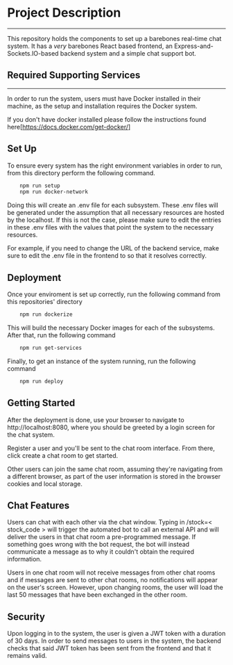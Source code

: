 # Project Description
---

This repository holds the components to set up a barebones real-time chat system. It has a _very_ barebones React based frontend, an Express-and-Sockets.IO-based backend system and a simple chat support bot.

## Required Supporting Services
---

In order to run the system, users must have Docker installed in their machine, as the setup and installation requires the Docker system. 

If you don't have docker installed please follow the instructions found here[https://docs.docker.com/get-docker/]


## Set Up

To ensure every system has the right environment variables in order to run, from this directory perform the following command.

```bash
    npm run setup
    npm run docker-network
```

Doing this will create an .env file for each subsystem. These .env files will be generated under the assumption that all necessary resources are hosted by the localhost. If this is not the case, please make sure to edit the entries in these .env files with the values that point  the system to the necessary resources.

For example, if you need to change the URL of the backend service, make sure to edit the .env file in the frontend to so that it resolves correctly.

## Deployment

Once your enviroment is set up correctly, run the following command from this repositories' directory

```bash
    npm run dockerize
```

This will build the necessary Docker images for each of the subsystems. After that, run the following command

```bash
    npm run get-services
```

Finally, to get an instance of the system running, run the following command

```bash
    npm run deploy
```

## Getting Started

After the deployment is done, use your browser to navigate to http://localhost:8080, where you should be greeted by a login screen for the chat system.

Register a user and you'll be sent to the chat room interface. From there, click create a chat room to get started.

Other users can join the same chat room, assuming they're navigating from a different browser, as part of the user information is stored in the browser cookies and local storage.

## Chat Features

Users can chat with each other via the chat window. Typing in /stock=< stock_code >  will trigger the automated bot to call an external API and will deliver the users in that chat room a pre-programmed message. If something goes wrong with the bot request, the bot will instead communicate a message as to why it couldn't obtain the required information.

Users in one chat room will not receive messages from other chat rooms and if messages are sent to other chat rooms, no notifications will appear on the user's screen. However, upon changing rooms, the user will load the last 50 messages that have been exchanged in the other room. 

## Security

Upon logging in to the system, the user is given a JWT token with a duration of 30 days. In order to send messages to users in the system, the backend checks that said JWT token has been sent from the frontend and that it remains valid.